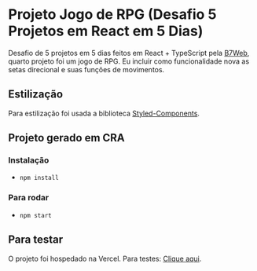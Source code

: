 # Projeto Jogo de RPG (Desafio 5 Projetos em React em 5 Dias)

Desafio de 5 projetos em 5 dias feitos em React + TypeScript pela [B7Web](https://b7web.com.br/), quarto projeto foi um jogo de RPG. Eu incluir como funcionalidade nova as setas direcional e suas funções de movimentos.

## Estilização
Para estilização foi usada a biblioteca [Styled-Components](https://styled-components.com/).

## Projeto gerado em CRA

### Instalação
- `npm install`

### Para rodar
- `npm start`

## Para testar
O projeto foi hospedado na Vercel. Para testes: [Clique aqui](https://react-d5react-rpg.vercel.app/).